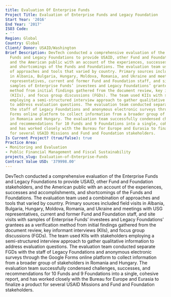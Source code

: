 ```yaml
---
title: Evaluation Of Enterprise Funds
Project Title: Evaluation of Enterprise Funds and Legacy Foundation
Start Year: '2016'
End Year: '2017'
ISO3 Code:
- ''
Region: Global
Country: Global
Client/ Donor: USAID/Washington
Brief Description: DevTech conducted a comprehensive evaluation of the Enterprise
  Funds and Legacy Foundations to provide USAID, other Fund and Foundation stakeholders,
  and the American public with an account of the experiences, successes and accomplishments,
  and shortcomings of the Funds and Foundations. The evaluation team used a combination
  of approaches and tools that varied by country. Primary sources included field visits
  in Albania, Bulgaria, Hungary, Moldova, Romania, and Ukraine and meetings with USG
  representatives, current and former Fund and Foundation staff, and site visits with
  samples of Enterprise Funds’ investees and Legacy Foundations’ grantees as a verification
  method from initial findings gathered from the document review, key informant interviews
  (KIIs), and focus group discussions (FGDs). The team used KIIs with stakeholders
  employing a semi-structured interview approach to gather qualitative information
  to address evaluation questions. The evaluation team conducted separate FGDs with
  the staff of Legacy Foundations and anonymous electronic surveys through the Google
  Forms online platform to collect information from a broader group of stakeholders
  in Romania and Hungary. The evaluation team successfully condensed challenges, successes,
  and recommendations for 10 Funds and 9 Foundations into a single, cohesive report,
  and has worked closely with the Bureau for Europe and Eurasia to finalize a product
  for several USAID Missions and Fund and Foundation stakeholders.
Is Current Project? (true/false): true
Practice Area:
- Monitoring and Evaluation
- Public Financial Management and Fiscal Sustainability
projects_slug: Evaluation-of-Enterprise-Funds
Contract Value USD: '379998.00'
---
```


DevTech conducted a comprehensive evaluation of the Enterprise Funds and Legacy Foundations to provide USAID, other Fund and Foundation stakeholders, and the American public with an account of the experiences, successes and accomplishments, and shortcomings of the Funds and Foundations. The evaluation team used a combination of approaches and tools that varied by country. Primary sources included field visits in Albania, Bulgaria, Hungary, Moldova, Romania, and Ukraine and meetings with USG representatives, current and former Fund and Foundation staff, and site visits with samples of Enterprise Funds’ investees and Legacy Foundations’ grantees as a verification method from initial findings gathered from the document review, key informant interviews (KIIs), and focus group discussions (FGDs). The team used KIIs with stakeholders employing a semi-structured interview approach to gather qualitative information to address evaluation questions. The evaluation team conducted separate FGDs with the staff of Legacy Foundations and anonymous electronic surveys through the Google Forms online platform to collect information from a broader group of stakeholders in Romania and Hungary. The evaluation team successfully condensed challenges, successes, and recommendations for 10 Funds and 9 Foundations into a single, cohesive report, and has worked closely with the Bureau for Europe and Eurasia to finalize a product for several USAID Missions and Fund and Foundation stakeholders.